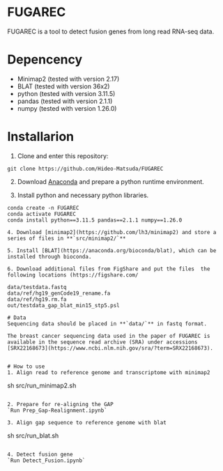 # FUGAREC
FUGAREC is a tool to detect fusion genes from long read RNA-seq data.

# Depencency
- Minimap2 (tested with version 2.17) 
- BLAT (tested with version 36x2)
- python (tested with version 3.11.5)
- pandas (tested with version 2.1.1)
- numpy (tested with version 1.26.0)

# Installarion
1. Clone and enter this repository:
```
git clone https://github.com/Hideo-Matsuda/FUGAREC
```
2. Download [Anaconda](https://www.anaconda.com/) and prepare a python runtime environment.

3. Install python and necessary python libraries.
```
conda create -n FUGAREC
conda activate FUGAREC
conda install python==3.11.5 pandas==2.1.1 numpy==1.26.0

4. Download [minimap2](https://github.com/lh3/minimap2) and store a series of files in **`src/minimap2/`**

5. Install [BLAT](https://anaconda.org/bioconda/blat), which can be installed through bioconda.

6. Download additional files from FigShare and put the files  the following locations (https://figshare.com/

data/testdata.fastq
data/ref/hg19_genCode19_rename.fa
data/ref/hg19.rm.fa
out/testdata_gap_blat_min15_stp5.psl

# Data
Sequencing data should be placed in **`data/`** in fastq format.

The breast cancer sequencing data used in the paper of FUGAREC is available in the sequence read archive (SRA) under accessions [SRX22168673](https://www.ncbi.nlm.nih.gov/sra/?term=SRX22168673).


# How to use
1. Align read to reference genome and transcriptome with minimap2
```
sh src/run_minimap2.sh

```

2. Prepare for re-aligning the GAP  
`Run Prep_Gap-Realignment.ipynb`

3. Align gap sequence to reference genome with blat 
```
sh src/run_blat.sh
```

4. Detect fusion gene  
`Run Detect_Fusion.ipynb`
